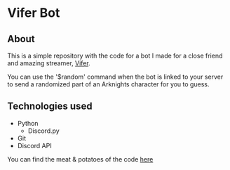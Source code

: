 # Vifer Bot

## About
This is a simple repository with the code for a bot I made for a close friend and amazing streamer, [Vifer](https://www.twitch.tv/vifer).

You can use the '$random' command when the bot is linked to your server to send a randomized part of an Arknights character for you to guess.

## Technologies used
- Python
    - Discord.py
- Git
- Discord API

You can find the meat & potatoes of the code [here](src/main.py)
